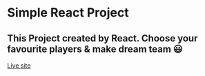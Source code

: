 # Simple React Project

## **This Project created by React. Choose your favourite players & make dream team :smiley:** 

[Live site](https://dream-soccer-team.netlify.app/)
